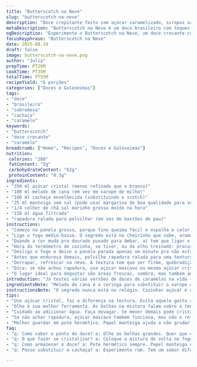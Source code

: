 ```yaml
---
title: "Butterscotch na Neve"
slug: "butterscotch-na-neve"
description: "Doce crepitante feito com açúcar caramelizado, siropos variados e um toque alcoólico. Mistura o doce do butterscotch tradicional com toque especial brasileiro. Textura firme que estala na boca, servido direto sobre a neve ou gelo. Receita reformulada para evitar erros comuns, substituindo ingredientes para adaptar a realidade brasileira. Processo que exige mais observação do que relógio, aprendendo a reconhecer sinais visuais e olfativos para parar o cozimento. Tradicional técnica de caramelização com alternativas para manteiga e álcool. Ideal para entusiasmar quem quer aventura na cozinha doce."
metaDescription: "Butterscotch na Neve é um doce brasileiro com toques de cachaça e rapadura. Aprenda a fazer essa delícia crocante, perfeita para um dia frio."
ogDescription: "Experimente o Butterscotch na Neve, um doce crocante com cachaça envelhecida e rapadura. A textura estaladiça é imperdível."
focusKeyphrase: "Butterscotch na Neve"
date: 2025-08-18
draft: false
image: butterscotch-na-neve.png
author: "Julia"
prepTime: PT20M
cookTime: PT35M
totalTime: PT55M
recipeYield: "6 porções"
categories: ["Doces e Guloseimas"]
tags:
- "doce"
- "brasileiro"
- "sobremesa"
- "cachaça"
- "caramelo"
keywords:
- "butterscotch"
- "doce crocante"
- "caramelo"
breadcrumb: ["Home", "Recipes", "Doces e Guloseimas"]
nutrition: 
 calories: "280"
 fatContent: "5g"
 carbohydrateContent: "62g"
 proteinContent: "0.3g"
ingredients:
- "350 ml açúcar cristal (menos refinado que o branco)"
- "100 ml melado de cana (em vez de xarope de milho)"
- "100 ml cachaça envelhecida (substituindo o scotch)"
- "25 ml manteiga sem sal (pode usar margarina de boa qualidade para versão vegana)"
- "1/4 colher de chá sal marinho grosso moído na hora"
- "150 ml água filtrada"
- "rapadura ralada para polvilhar (em vez de bastões de pau)"
instructions:
- "Começo na panela grossa, porque fino queima fácil e espalha o calor mal, tudo que não quer na caramelização. Coloco açúcar, melado, cachaça, manteiga e o sal antes da água. Misturo tudo na mão, sem pressa; nada precisa dissolver ainda."
- "Ligo o fogo médio-baixo. O segredo está no cheirinho que sobe, aroma doce de caramelo começando a formar e mudança da textura da mistura no fundo da panela – começa a borbulhar lento, depois rápido."
- "Quando a cor muda pro dourado puxado para âmbar, aí tem que ligar o radar. Agora adiciono a água, aos poucos, mexendo devagar para evitar cristalização. O líquido vai soltar vapor e a mistura vai engrossar."
- "Hora do termômetro de cozinha, se tiver, ou do olho treinado: procuro bolhas grandes que estalam lento no meio da panela, não só nas bordas; sinal que está perto dos 116-118 graus Celsius. Se passar disso queima fácil, fica amargo."
- "Desligo o fogo e deixo a panela parada apenas um minuto pra não esfriar demais. Pegue colheres para fazer fios ou verta direto em filetes finos sobre neve limpa; o contraste frio faz endurecer instantâneo."
- "Antes que endureça demais, polvilhe rapadura ralada para uma textura rústica e toque de sabor diferente — faz toda a diferença, acrescenta crocância inesperada."
- "Derrapar, refrescar na neve. A textura tem que ser firme, quebradiça. Se ficar mole, era porque não queimou o suficiente. Se abrandar rápido demais, provavelmente humidou, guarde em pote fechado."
- "Dica: se não achou rapadura, use açúcar mascavo ou mesmo açúcar cristal para o final. Evite o açúcar refinado branco puro na hora do polvilho, quebra todo o charme."
- "O lugar ideal para degustar são áreas frescas, sombra, mas também adorei em dias de frio intenso, combinando o calor do doce com o ar gelado. Fica também ótimo enrolado em papel manteiga para levar a festas ou piqueniques."
introduction: "Já testei várias versões de doces de caramelos na vida — mas nada que consiga preservar o cheiro do butterscotch e ainda escorregar bem sobre a neve. A adaptação para o nosso jeito de cozinhar me forçou a trocar ingredientes e aprender com erros de cristalização e textura errada. Achei que trocar o xarope de milho por melado dava um toque de brasilidade, mais profundo e rústico. A cachaça envelhecida substituindo o whiskey é um achado que traz aroma sem perder a força alcoólica, fundamental para a textura final. Manteiga sempre boa qualidade; maracutaia é trocar por margarina vegetal e ainda sair daquele drama lá em casa onde a lactose incomoda. O sucesso está em perceber o ponto no visual e cheiro do caramelo, prestar atenção nas bolhas, isso é que vale pra não passar do ponto nem fechar antes da hora. É uma receita viva, você vai entendendo o tempo, o calor, o cheiro - uma dança que te envolve na cozinha. O resultado, crocante e nem duro demais, nem mole levando culpa. Provei com rapadura polvilhada, e esse é meu ritual secreto, faz estalar na boca e deixar o doce com ar de festa."
ingredientsNote: "Melado de cana é o coringa para substituir o xarope de milho e traz mais sabor e uma cor linda para esse doce; facilmente encontrado em feira e mercados locais. Usar açúcar cristal evita aquele doce artificial demais do refinado, mais natural e com menos chance de cristalizar errado. No lugar do scotch, a cachaça envelhecida tem aromas que lembram o defumado e notas de carvalho, fundamental para o gosto final, mas cuidado com a qualidade, escolhi a intermediária. O toque do sal marinho amplia as notas doces e ajuda a equilibrar sem virar enjoado. A manteiga pode ser trocada por margarina vegetal para quem tem intolerância, só cuide para não usar chantilly ou cremes culinários que soltam água. Água filtrada sempre — não jogue direto da torneira, o que tem na água pode mexer com o ponto do açúcar, aprendemos isso na pele. E a rapadura no final? Aromatiza e dá crocância inesperada, mas se quiser substituir, açúcar mascavo ou uma mistura com coco ralado seco funcionam, mais textura do que sabor exatamente."
instructionsNote: "O segredo nunca está no relógio. Cozinhar açúcar é um território de olfato e visão — as bolhas, a cor da mistura, o som da fervura. Depois que coloquei termômetro, aprendi a usar mais pra confirmar que não queimei. O ponto dos 116-118 graus é onde o doce endurece firme mas não vira pedregulho. O truque da água depois que derreteu tudo evita o caramelo ficar muito espesso ou amargo — só cuidado para não ativar cristalização com mexidas demais. Eu prefiro deixar a panela quieta no último estágio e confiar no termômetro. Usar a neve como base serve para resfriar rápido, fazer a mistura virar docinho crocante na hora — a rapidez da textura que muda é um espetáculo pra cozinhar. Rapadura no final dá um twist rústico, outro grau na textura que a gente normalmente não prevê. Pra guardar, massa colada? papel manteiga e pote hermético tem que ser. Tudo isso ensina que doce bom é misturar técnica e intuição, e que cada cozinha vai pedir um ajuste. Se passar do ponto, vira uma pedra que desafia o dente, se não chegar lá, melado mole demais."
tips:
- "Use açúcar cristal, faz a diferença na textura. Evita aquele gosto artificial. Melado de cana é coringa, traz um sabor bem mais profundo. E use sempre panela grossa. Minha dica?"
- "Olho é sua melhor ferramenta. As bolhas na mistura falam sobre a temperatura. O aroma doce é como um sinal. Sons de estalos vem quando o caramelo tá indo bem. Presta atenção em tudo isso."
- "Cuidado ao adicionar água. Faça devagar. Se mexer demais pode cristalizar. Use água filtrada, essencial. E o sal marinho? Ele amplia o sabor. Não subestime isso."
- "Se não achar rapadura, açúcar mascavo também funciona, mas não o refine. Deixa a textura bem rústica. E não se esqueça da manteiga. Prefira sempre a de boa qualidade."
- "Melhor guardar em pote hermético. Papel manteiga ajuda a não grudar. Mas não deixe na umidade. Isso pode deixar o doce mole. Ajuste sempre conforme seu ambiente."
faq:
- "q: Como saber o ponto do doce? a: Olhe as bolhas grandes. Quer que estalem. Cor tem que ir pro dourado. Isso é importante. Passou do ponto, amargo. Não deixe queimar."
- "q: O que fazer se cristalizar? a: Coloque a mistura de volta no fogo. Adicione um pouquinho de água. Mexa bem. Mas cuidado, evite cristalizar de novo. Muita paciência aqui."
- "q: Como armazenar o doce? a: Pote hermético sempre. Papel manteiga entre camadas ajuda. Evite umidade. Um local fresco é ideal. Não deixe exposto ao ar."
- "q: Posso substituir a cachaça? a: Experimente rum. Tem um sabor diferenciado. Ou um licor mais suave. Mas cada um vai alterar o resultado final. Tenha isso em mente."

---
```

